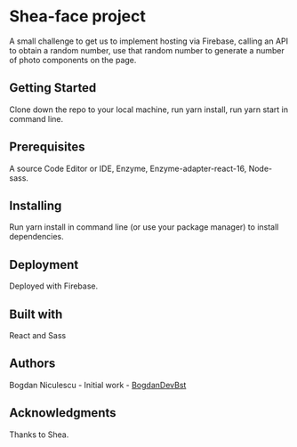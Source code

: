 # Shea-face project

A small challenge to get us to implement hosting via Firebase, calling an API to obtain a random number, use that random number to generate a number of photo components on the page.

## Getting Started

Clone down the repo to your local machine, run yarn install, run yarn start in command line.

## Prerequisites

A source Code Editor or IDE, Enzyme, Enzyme-adapter-react-16, Node-sass.

## Installing

Run yarn install in command line (or use your package manager) to install dependencies.

## Deployment

Deployed with Firebase.

## Built with

React and
Sass

## Authors

Bogdan Niculescu - Initial work - [BogdanDevBst](https://github.com/BogdanDevBst)

## Acknowledgments

Thanks to Shea.
